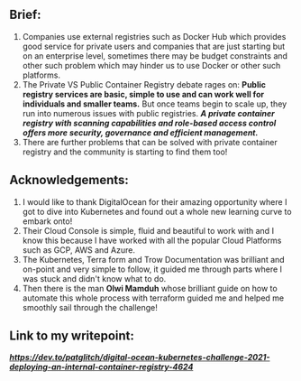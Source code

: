 ## Brief:
1. Companies use external registries such as Docker Hub which provides good service for private users and companies that are just starting but on an enterprise level, sometimes there may be budget constraints and other such problem which may hinder us to use Docker or other such platforms.
2. The Private VS Public Container Registry debate rages on: 
**Public registry services are basic, simple to use and can work well for individuals and smaller teams.** 
But once teams begin to scale up, they run into numerous issues with public registries.
_**A private container registry with scanning capabilities and role-based access control offers more security, governance and efficient management.**_
3. There are further problems that can be solved with private container registry and the community is starting to find them too!

## Acknowledgements:
1. I would like to thank DigitalOcean for their amazing opportunity where I got to dive into Kubernetes and found out a whole new learning curve to embark onto!
2. Their Cloud Console is simple, fluid and beautiful to work with and I know this because I have worked with all the popular Cloud Platforms such as GCP, AWS and Azure.
3. The Kubernetes, Terra form and Trow Documentation was brilliant and on-point and very simple to follow, it guided me through parts where I was stuck and didn't know what to do.
4. Then there is the man **Olwi Mamduh** whose brilliant guide on how to automate this whole process with terraform guided me and helped me smoothly sail through the challenge! 

## Link to my writepoint: 
_**https://dev.to/patglitch/digital-ocean-kubernetes-challenge-2021-deploying-an-internal-container-registry-4624**_

